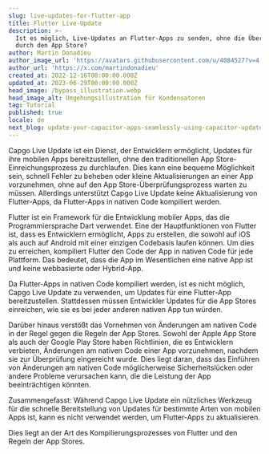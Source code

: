 ```yaml
---
slug: live-updates-for-flutter-app
title: Flutter Live-Update
description: >-
  Ist es möglich, Live-Updates an Flutter-Apps zu senden, ohne die Überprüfung
  durch den App Store?
author: Martin Donadieu
author_image_url: 'https://avatars.githubusercontent.com/u/4084527?v=4'
author_url: 'https://x.com/martindonadieu'
created_at: 2022-12-16T00:00:00.000Z
updated_at: 2023-06-29T00:00:00.000Z
head_image: /bypass_illustration.webp
head_image_alt: Umgehungsillustration für Kondensatoren
tag: Tutorial
published: true
locale: de
next_blog: update-your-capacitor-apps-seamlessly-using-capacitor-updater
---
```


Capgo Live Update ist ein Dienst, der Entwicklern ermöglicht, Updates für ihre mobilen Apps bereitzustellen, ohne den traditionellen App Store-Einreichungsprozess zu durchlaufen. Dies kann eine bequeme Möglichkeit sein, schnell Fehler zu beheben oder kleine Aktualisierungen an einer App vorzunehmen, ohne auf den App Store-Überprüfungsprozess warten zu müssen. Allerdings unterstützt Capgo Live Update keine Aktualisierung von Flutter-Apps, da Flutter-Apps in nativen Code kompiliert werden.

Flutter ist ein Framework für die Entwicklung mobiler Apps, das die Programmiersprache Dart verwendet. Eine der Hauptfunktionen von Flutter ist, dass es Entwicklern ermöglicht, Apps zu erstellen, die sowohl auf iOS als auch auf Android mit einer einzigen Codebasis laufen können. Um dies zu erreichen, kompiliert Flutter den Code der App in nativen Code für jede Plattform. Das bedeutet, dass die App im Wesentlichen eine native App ist und keine webbasierte oder Hybrid-App.

Da Flutter-Apps in nativen Code kompiliert werden, ist es nicht möglich, Capgo Live Update zu verwenden, um Updates für eine Flutter-App bereitzustellen. Stattdessen müssen Entwickler Updates für die App Stores einreichen, wie sie es bei jeder anderen nativen App tun würden.

Darüber hinaus verstößt das Vornehmen von Änderungen am nativen Code in der Regel gegen die Regeln der App Stores. Sowohl der Apple App Store als auch der Google Play Store haben Richtlinien, die es Entwicklern verbieten, Änderungen am nativen Code einer App vorzunehmen, nachdem sie zur Überprüfung eingereicht wurde. Dies liegt daran, dass das Einführen von Änderungen am nativen Code möglicherweise Sicherheitslücken oder andere Probleme verursachen kann, die die Leistung der App beeinträchtigen könnten.

Zusammengefasst: Während Capgo Live Update ein nützliches Werkzeug für die schnelle Bereitstellung von Updates für bestimmte Arten von mobilen Apps ist, kann es nicht verwendet werden, um Flutter-Apps zu aktualisieren.

Dies liegt an der Art des Kompilierungsprozesses von Flutter und den Regeln der App Stores.